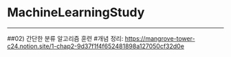 # MachineLearningStudy

***
##02) 간단한 분류 알고리즘 훈련
#개념 정리: https://mangrove-tower-c24.notion.site/1-chap2-9d37f1f4f652481898a127050cf32d0e
